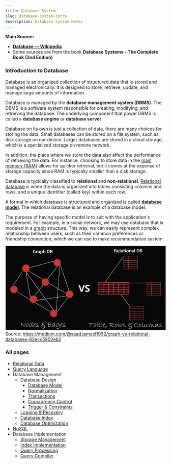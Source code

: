 ```yaml
---
title: Database System
slug: database-system-intro
description: Database System Notes
---
```


**Main Source:**

- **[Database — Wikipedia](https://en.wikipedia.org/wiki/Database)**
- Some sources are from the book **Database Systems - The Complete Book (2nd Edition)**

### Introduction to Database

Database is an organized collection of structured data that is stored and managed electronically. It is designed to store, retrieve, update, and manage large amounts of information.

Database is managed by the **database management system (DBMS)**. The DBMS is a software system responsible for creating, modifying, and retrieving the database. The underlying component that power DBMS is called a **database engine** or **database server**.

Database on its own is just a collection of data, there are many choices for storing the data. Small databases can be stored on a file system, such as disk storage on our device. Larger databases are stored in a cloud storage, which is a specialized storage on remote network.

In addition, the place where we store the data also affect the performance of retrieving the data. For instance, choosing to store data in the [main memory (RAM)](/cs-notes/computer-and-programming-fundamentals/memory) allows for quicker retrieval, but it comes at the expense of storage capacity since RAM is typically smaller than a disk storage.

Database is typically classified to **relational** and **non-relational**. [Relational database](/cs-notes/database-system/relational-data) is when the data is organized into tables consisting columns and rows, and a unique identifier (called key) within each row.

A format in which database is structured and organized is called **[database model](/cs-notes/database-system/database-model)**. The relational database is an example of a database model.

The purpose of having specific model is to suit with the application's requirement. For example, in a social network, we may use database that is modeled in a [graph](/cs-notes/data-structures-and-algorithms/graph) structure. This way, we can easily represent complex relationship between users, such as their common preferences or friendship connection, which we can use to make recommendation system.

![Database model](./database-model.png)  
Source: https://medium.com/@saad.jameel1992/graph-vs-relational-databases-62ecc5902eb2

### All pages

- [Relational Data](/cs-notes/database-system/relational-data)
- [Query Language](/cs-notes/database-system/query-language)
- Database Management
  - Database Design
    - [Database Model](/cs-notes/database-system/database-model)
    - [Normalization](/cs-notes/database-system/normalization)
    - [Transactions](/cs-notes/database-system/transactions)
    - [Concurrency Control](/cs-notes/database-system/concurrency-control)
    - [Trigger & Constraints](/cs-notes/database-system/trigger-and-constraints)
  - [Logging & Recovery](/cs-notes/database-system/logging-and-recovery)
  - [Database Index](/cs-notes/database-system/database-index)
  - [Database Optimization](/cs-notes/database-system/database-optimization)
- [NoSQL](/cs-notes/database-system/nosql)
- Database Implementation
  - [Storage Management](/cs-notes/database-system/storage-management)
  - [Index Implementation](/cs-notes/database-system/index-implementation)
  - [Query Processing](/cs-notes/database-system/query-processing)
  - [Query Compiler](/cs-notes/database-system/query-compiler)
